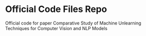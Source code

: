 # Official Code Files Repo
Official code for paper Comparative Study of Machine Unlearning Techniques for Computer Vision and NLP Models

